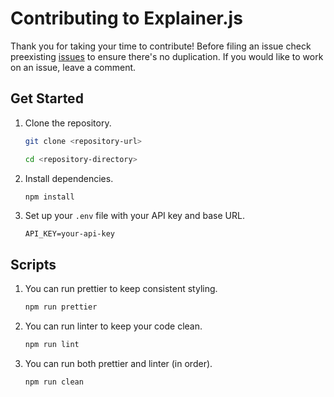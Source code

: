 # Contributing to Explainer.js

Thank you for taking your time to contribute! Before filing an issue check preexisting [issues](https://github.com/aamfahim/explainer.js/issues) to ensure there's no duplication. If you would like to work on an issue, leave a comment.

## Get Started

1. Clone the repository.

   ```bash
   git clone <repository-url>
   ```

   ```bash
   cd <repository-directory>
   ```

2. Install dependencies.

   ```bash
   npm install
   ```

3. Set up your `.env` file with your API key and base URL.

   ```.env
   API_KEY=your-api-key
   ```

## Scripts

1. You can run prettier to keep consistent styling.

    ```bash
    npm run prettier
    ```

2. You can run linter to keep your code clean.

    ```bash
    npm run lint
    ```

3. You can run both prettier and linter (in order).

    ```bash
    npm run clean
    ```
